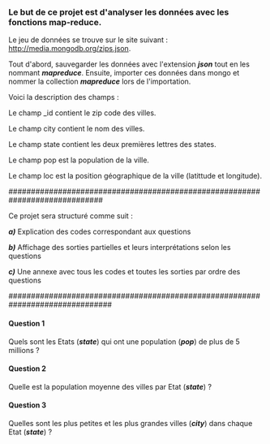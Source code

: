 ### Le but de ce projet est d'analyser les données avec les fonctions map-reduce. ###

Le jeu de données se trouve sur le site suivant :  http://media.mongodb.org/zips.json. 

Tout d'abord, sauvegarder les données avec l'extension ***json*** tout en les nommant ***mapreduce***. Ensuite, importer ces données dans mongo et nommer la collection ***mapreduce*** lors de l'importation.


Voici la description des champs : 

Le champ _id contient le zip code des villes. 

Le champ city contient le nom des villes.

Le champ state contient les deux premières lettres des states.

Le champ pop est la population de la ville.

Le champ loc est la position géographique de la ville (latittude et longitude).

#############################################################################

Ce projet sera structuré comme suit :

***a)*** Explication des codes correspondant aux questions 

***b)*** Affichage des sorties partielles et leurs interprétations selon les questions

***c)*** Une annexe avec tous les codes et toutes les sorties par ordre des questions 

###############################################################################

#### Question 1 ####

Quels sont les Etats (***state***) qui ont une population (***pop***) de plus de 5 millions ?

#### Question 2 ####

Quelle est la population moyenne des villes par Etat (***state***) ?

#### Question 3 ####

Quelles sont les plus petites et les plus grandes villes (***city***) dans chaque Etat (***state***) ?



